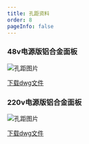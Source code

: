 ```yaml
---
title: 孔距资料
order: 8
pageInfo: false
---
```


### 48v电源版铝合金面板


![孔距图片](/image/48v.png) 

[下载dwg文件](https://likeyou156156.online:9000/lky/lky/48V供电铝合金面板.dwg)
### 220v电源版铝合金面板


![孔距图片](/image/220v.png) 

[下载dwg文件](https://likeyou156156.online:9000/lky/lky/220v电源版铝合金面板.dwg)